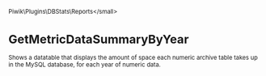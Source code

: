 <small>Piwik\Plugins\DBStats\Reports\</small>

GetMetricDataSummaryByYear
==========================

Shows a datatable that displays the amount of space each numeric archive table takes up in the MySQL database, for each year of numeric data.
